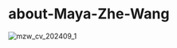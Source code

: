 # about-Maya-Zhe-Wang
![mzw_cv_202409_1](https://github.com/user-attachments/assets/625245f9-7bf0-4fc8-b35b-eaf854331909)
